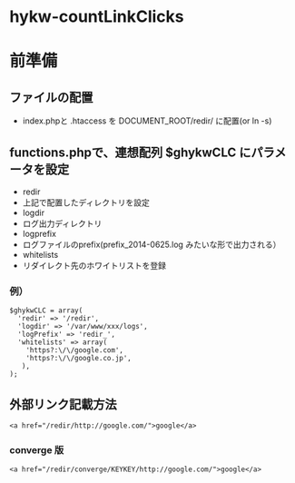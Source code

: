 hykw-countLinkClicks
====================

# 前準備
## ファイルの配置
- index.phpと .htaccess を DOCUMENT_ROOT/redir/ に配置(or ln -s)

## functions.phpで、連想配列 $ghykwCLC にパラメータを設定
- redir
 - 上記で配置したディレクトリを設定
- logdir
 - ログ出力ディレクトリ
- logprefix
 - ログファイルのprefix(prefix_2014-0625.log みたいな形で出力される）
- whitelists
 - リダイレクト先のホワイトリストを登録

### 例）
    $ghykwCLC = array(
      'redir' => '/redir',
      'logdir' => '/var/www/xxx/logs',
      'logPrefix' => 'redir_',
      'whitelists' => array(
        'https?:\/\/google.com',
        'https?:\/\/google.co.jp',
       ),
    );

## 外部リンク記載方法
    <a href="/redir/http://google.com/">google</a>

### converge 版
    <a href="/redir/converge/KEYKEY/http://google.com/">google</a>
